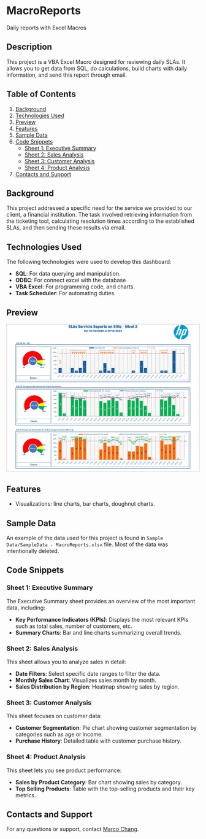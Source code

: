 # MacroReports
Daily reports with Excel Macros

## Description
This project is a VBA Excel Macro designed for reviewing daily SLAs. It allows you to get data from SQL, do calculations, build charts with daily information, and send this report through email.


## Table of Contents
1. [Background](#background)
2. [Technologies Used](#technologies-used)
3. [Preview](#preview)
4. [Features](#features)
5. [Sample Data](#sample-data)
6. [Code Snippets](#code-snippets)
   - [Sheet 1: Executive Summary](#sheet-1-executive-summary)
   - [Sheet 2: Sales Analysis](#sheet-2-sales-analysis)
   - [Sheet 3: Customer Analysis](#sheet-3-customer-analysis)
   - [Sheet 4: Product Analysis](#sheet-4-product-analysis)
7. [Contacts and Support](#contacts-and-support)

## Background
This project addressed a specific need for the service we provided to our client, a financial institution. The task involved retrieving information from the ticketing tool, calculating resolution times according to the established SLAs, and then sending these results via email.

## Technologies Used
The following technologies were used to develop this dashboard:
- **SQL**: For data querying and manipulation.
- **ODBC**: For connect excel with the database
- **VBA Excel**: For programming code, and charts.
- **Task Scheduler**: For automating duties.

## Preview
![Example of email sent](image/MacroReport1.jpg)

## Features
- Visualizations: line charts, bar charts, doughnut charts.

## Sample Data
An example of the data used for this project is found in `Sample Data/SampleData - MacroReports.xlsx` file. Most of the data was intentionally deleted.

## Code Snippets
### Sheet 1: Executive Summary
The Executive Summary sheet provides an overview of the most important data, including:
- **Key Performance Indicators (KPIs)**: Displays the most relevant KPIs such as total sales, number of customers, etc.
- **Summary Charts**: Bar and line charts summarizing overall trends.

### Sheet 2: Sales Analysis
This sheet allows you to analyze sales in detail:
- **Date Filters**: Select specific date ranges to filter the data.
- **Monthly Sales Chart**: Visualizes sales month by month.
- **Sales Distribution by Region**: Heatmap showing sales by region.

### Sheet 3: Customer Analysis
This sheet focuses on customer data:
- **Customer Segmentation**: Pie chart showing customer segmentation by categories such as age or income.
- **Purchase History**: Detailed table with customer purchase history.

### Sheet 4: Product Analysis
This sheet lets you see product performance:
- **Sales by Product Category**: Bar chart showing sales by category.
- **Top Selling Products**: Table with the top-selling products and their key metrics.

## Contacts and Support
For any questions or support, contact [Marco Chang](mailto:marcochangbegazo@gmail.com).

